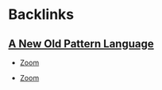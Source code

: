 
# Backlinks
## [A New Old Pattern Language](<A New Old Pattern Language.md>)
- [Zoom](<Zoom.md>)

- [Zoom](<Zoom.md>)

